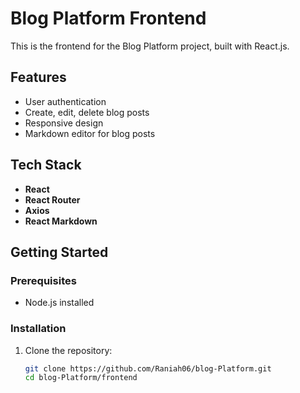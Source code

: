 # Blog Platform Frontend

This is the frontend for the Blog Platform project, built with React.js.

## Features
- User authentication
- Create, edit, delete blog posts
- Responsive design
- Markdown editor for blog posts

## Tech Stack
- **React**
- **React Router**
- **Axios**
- **React Markdown**

## Getting Started

### Prerequisites
- Node.js installed

### Installation
1. Clone the repository:
   ```bash
   git clone https://github.com/Raniah06/blog-Platform.git
   cd blog-Platform/frontend
